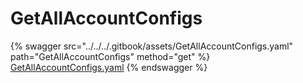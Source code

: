 # GetAllAccountConfigs

{% swagger src="../../../.gitbook/assets/GetAllAccountConfigs.yaml" path="GetAllAccountConfigs" method="get" %}
[GetAllAccountConfigs.yaml](../../../.gitbook/assets/GetAllAccountConfigs.yaml)
{% endswagger %}
